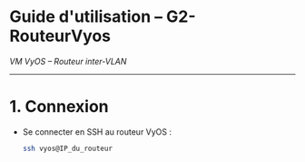 # Guide d'utilisation – G2-RouteurVyos  
*VM VyOS – Routeur inter-VLAN*

---

# 1. Connexion

- Se connecter en SSH au routeur VyOS :  
  ```bash
  ssh vyos@IP_du_routeur
